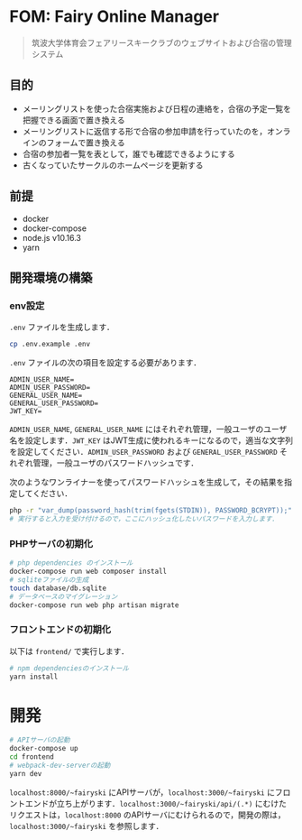 # FOM: Fairy Online Manager

> 筑波大学体育会フェアリースキークラブのウェブサイトおよび合宿の管理システム

## 目的

- メーリングリストを使った合宿実施および日程の連絡を，合宿の予定一覧を把握できる画面で置き換える
- メーリングリストに返信する形で合宿の参加申請を行っていたのを，オンラインのフォームで置き換える
- 合宿の参加者一覧を表として，誰でも確認できるようにする
- 古くなっていたサークルのホームページを更新する

## 前提

- docker
- docker-compose
- node.js v10.16.3
- yarn

## 開発環境の構築

### env設定

`.env` ファイルを生成します．

```bash
cp .env.example .env
```

`.env` ファイルの次の項目を設定する必要があります．

```
ADMIN_USER_NAME=
ADMIN_USER_PASSWORD=
GENERAL_USER_NAME=
GENERAL_USER_PASSWORD=
JWT_KEY=
```

`ADMIN_USER_NAME`, `GENERAL_USER_NAME` にはそれぞれ管理，一般ユーザのユーザ名を設定します．`JWT_KEY` はJWT生成に使われるキーになるので，適当な文字列を設定してください．`ADMIN_USER_PASSWORD` および `GENERAL_USER_PASSWORD` それぞれ管理，一般ユーザのパスワードハッシュです．

次のようなワンライナーを使ってパスワードハッシュを生成して，その結果を指定してください．

```bash
php -r "var_dump(password_hash(trim(fgets(STDIN)), PASSWORD_BCRYPT));"
# 実行すると入力を受け付けるので，ここにハッシュ化したいパスワードを入力します．
```

### PHPサーバの初期化

```bash
# php dependencies のインストール
docker-compose run web composer install
# sqliteファイルの生成
touch database/db.sqlite 
# データベースのマイグレーション
docker-compose run web php artisan migrate
```

### フロントエンドの初期化

以下は `frontend/` で実行します．

```bash
# npm dependenciesのインストール
yarn install
```

# 開発

```bash
# APIサーバの起動
docker-compose up
cd frontend
# webpack-dev-serverの起動
yarn dev
```

`localhost:8000/~fairyski` にAPIサーバが，`localhost:3000/~fairyski` にフロントエンドが立ち上がります．`localhost:3000/~fairyski/api/(.*)` にむけたリクエストは，`localhost:8000` のAPIサーバにむけられるので，開発の際は，`localhost:3000/~fairyski` を参照します．
